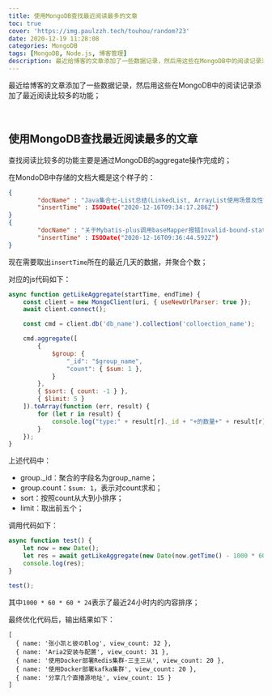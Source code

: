 ```yaml
---
title: 使用MongoDB查找最近阅读最多的文章
toc: true
cover: 'https://img.paulzzh.tech/touhou/random?23'
date: 2020-12-19 11:28:08
categories: MongoDB
tags: [MongoDB, Node.js, 博客管理]
description: 最近给博客的文章添加了一些数据记录，然后用这些在MongoDB中的阅读记录添加了最近阅读比较多的功能；
---
```


最近给博客的文章添加了一些数据记录，然后用这些在MongoDB中的阅读记录添加了最近阅读比较多的功能；

<br/>

<!--more-->

## **使用MongoDB查找最近阅读最多的文章**

查找阅读比较多的功能主要是通过MongoDB的aggregate操作完成的；

在MondoDB中存储的文档大概是这个样子的：

```json
{
        "docName" : "Java集合七-List总结(LinkedList, ArrayList使用场景及性能分析)",
        "insertTime" : ISODate("2020-12-16T09:34:17.286Z")
}
{
        "docName" : "关于Mybatis-plus调用baseMapper报错Invalid-bound-statement的解决",
        "insertTime" : ISODate("2020-12-16T09:36:44.592Z")
}
```

现在需要取出`insertTime`所在的最近几天的数据，并聚合个数；

对应的js代码如下：

```javascript
async function getLikeAggregate(startTime, endTime) {
    const client = new MongoClient(uri, { useNewUrlParser: true });
    await client.connect();

    const cmd = client.db('db_name').collection('colloection_name');

    cmd.aggregate([
        {
            $group: {
                "_id": "$group_name",
                "count": { $sum: 1 },
            }
        },
        { $sort: { count: -1 } },
        { $limit: 5 }
    ]).toArray(function (err, result) {
        for (let r in result) {
            console.log("type:" + result[r]._id + "+的数量+" + result[r].count);
        }
    });
}
```

上述代码中：

-   group._id：聚合的字段名为group_name；
-   group.count：`$sum: 1`，表示对count求和；
-   sort：按照count从大到小排序；
-   limit：取出前五个；

调用代码如下：

```javascript
async function test() {
    let now = new Date();
    let res = await getLikeAggregate(new Date(now.getTime() - 1000 * 60 * 60 * 24), now)
    console.log(res);
}

test();
```

其中`1000 * 60 * 60 * 24`表示了最近24小时内的内容排序；

最终优化代码后，输出结果如下：

```
[
  { name: '张小凯と彼のBlog', view_count: 32 },
  { name: 'Aria2安装与配置', view_count: 31 },
  { name: '使用Docker部署Redis集群-三主三从', view_count: 20 },
  { name: '使用Docker部署kafka集群', view_count: 20 },
  { name: '分享几个直播源地址', view_count: 15 }
]
```

<br/>